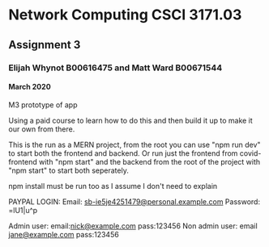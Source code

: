 # Network Computing CSCI 3171.03
## Assignment 3
### Elijah Whynot B00616475 and Matt Ward B00671544
#### March 2020

M3 prototype of app

Using a paid course to learn how to do this and then build it up to make it our own from there.

This is the run as a MERN project, from the root you can use "npm run dev" to start both the frontend and backend. Or run just the frontend from covid-frontend with "npm start" 
and the backend from the root of the project with "npm start"
to start both seperately.

npm install must be run too as I assume I don't need to explain

PAYPAL LOGIN: 
Email: sb-ie5je4251479@personal.example.com
Password: =lU1|u^p

Admin user: email:nick@example.com pass:123456
Non admin user: email jane@example.com pass:123456
